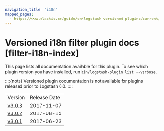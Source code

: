 ```yaml
---
navigation_title: "i18n"
mapped_pages:
  - https://www.elastic.co/guide/en/logstash-versioned-plugins/current/filter-i18n-index.html
---
```


# Versioned i18n filter plugin docs [filter-i18n-index]


This page lists all documentation available for this plugin.  To see which plugin version you have installed, run `bin/logstash-plugin list --verbose`.

::::{note}
Versioned plugin documentation is not available for plugins released prior to Logstash 6.0.
::::


|     |     |
| --- | --- |
| Version | Release Date |
| [v3.0.3](v3-0-3-plugins-filters-i18n.md) | 2017-11-07 |
| [v3.0.2](v3-0-2-plugins-filters-i18n.md) | 2017-08-15 |
| [v3.0.1](v3-0-1-plugins-filters-i18n.md) | 2017-06-23 |




